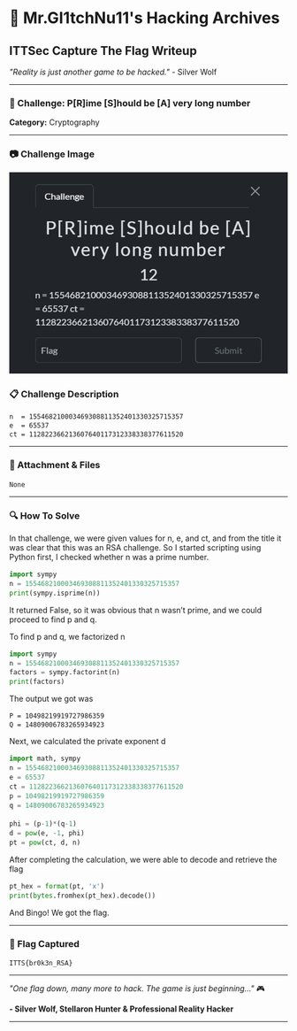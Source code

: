 # 🐺 Mr.Gl1tchNu11's Hacking Archives

## ITTSec Capture The Flag Writeup

_"Reality is just another game to be hacked."_ - Silver Wolf

---

### 🎯 Challenge: P[R]ime [S]hould be [A] very long number

**Category:** Cryptography

---

### 📷 Challenge Image

<img src="../../images/cryptography/RSA.png">

### 📋 Challenge Description

```
n  = 155468210003469308811352401330325715357
e  = 65537
ct = 112822366213607640117312338338377611520
```

---

### 🔗 Attachment & Files

```
None
```

---

### 🔍 How To Solve

In that challenge, we were given values for n, e, and ct, and from the title it was clear that this was an RSA challenge. So I started scripting using Python first, I checked whether n was a prime number.

```python
import sympy
n = 155468210003469308811352401330325715357
print(sympy.isprime(n))
```

It returned False, so it was obvious that n wasn’t prime, and we could proceed to find p and q.

To find p and q, we factorized n

```python
import sympy
n = 155468210003469308811352401330325715357
factors = sympy.factorint(n)
print(factors)
```

The output we got was

```
P = 10498219919727986359
Q = 14809006783265934923
```

Next, we calculated the private exponent d

```python
import math, sympy
n = 155468210003469308811352401330325715357
e = 65537
ct = 112822366213607640117312338338377611520
p = 10498219919727986359
q = 14809006783265934923

phi = (p-1)*(q-1)
d = pow(e, -1, phi)
pt = pow(ct, d, n)

```

After completing the calculation, we were able to decode and retrieve the flag

```python
pt_hex = format(pt, 'x')
print(bytes.fromhex(pt_hex).decode())
```

And Bingo! We got the flag.

---

### 🏴 Flag Captured

```
ITTS{br0k3n_RSA}
```

---

_"One flag down, many more to hack. The game is just beginning..."_ 🎮

**- Silver Wolf, Stellaron Hunter & Professional Reality Hacker**

---
